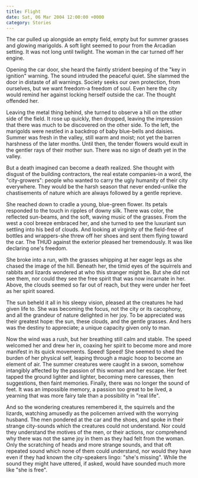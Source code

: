 ```yaml
---
title: Flight
date: Sat, 06 Mar 2004 12:00:00 +0000
category: Stories
---
```


The car pulled up alongside an empty field, empty but for summer grasses
and glowing marigolds.  A soft light seemed to pour from the Arcadian
setting.  It was not long until twilight.  The woman in the car turned
off her engine.

Opening the car door, she heard the faintly strident beeping of the "key
in ignition" warning.  The sound intruded the peaceful quiet.  She
slammed the door in distaste of all warnings.  Society seeks our own
protection, from ourselves, but we want freedom-a freedom of soul.  Even
here the city would remind her against locking herself outside the car.
The thought offended her.

Leaving the metal thing behind, she turned to observe a hill on the
other side of the field.  It rose up quickly, then dropped, leaving the
impression that there was much to be discovered on the other side.  To
the left, the marigolds were nestled in a backdrop of baby blue-bells
and daisies.  Summer was fresh in the valley, still warm and moist; not
yet the barren harshness of the later months.  Until then, the tender
flowers would exult in the gentler rays of their mother sun.  There was
no sign of death yet in the valley.

But a death imagined can become a death realized.  She thought with
disgust of the building contractors, the real estate companies-in a
word, the "city-growers": people who wanted to carry the ugly humanity
of their city everywhere.  They would be the harsh season that never
ended-unlike the chastisements of nature which are always followed by a
gentle reprieve.

She reached down to cradle a young, blue-green flower.  Its petals
responded to the touch in ripples of downy silk.  There was color, the
reflected sun-beams, and the soft, waving music of the grasses.  From
the west a cool breeze embraced her, and she turned to see the luxuriant
sun settling into his bed of clouds.  And looking at virginity of the
field-free of bottles and wrappers-she threw off her shoes and sent them
flying toward the car.  The THUD against the exterior pleased her
tremendously.  It was like declaring one's freedom.

She broke into a run, with the grasses whipping at her eager legs as she
chased the image of the hill.  Beneath her, the timid eyes of the
squirrels and rabbits and lizards wondered at who this stranger might
be.  But she did not see them, nor could they see the free spirit that
was now incarnate in her.  Above, the clouds seemed so far out of reach,
but they were under her feet as her spirit soared.

The sun beheld it all in his sleepy vision, pleased at the creatures he
had given life to.  She was becoming the focus, not the city or its
cacophony, and all the grandeur of nature delighted in her joy.  To be
appreciated was their greatest hope: the sun, these clouds, and the
gentle grasses.  And hers was the destiny to appreciate; a unique
capacity given only to man.

Now the wind was a rush, but her breathing still calm and stable.  The
speed welcomed her and drew her in, coaxing her spirit to become more
and more manifest in its quick movements.  Speed!  Speed!  She seemed to
shed the burden of her physical self, leaping through a magic hoop to
become an element of air.  The summer creatures were caught in a swoon,
somehow intangibly affected by the passion of this woman and her escape.
Her feet tapped the ground lighter and lighter, becoming mere caresses,
then suggestions, then faint memories.  Finally, there was no longer the
sound of feet.  It was an impossible memory, a passion too great to be
lived, a yearning that was more fairy tale than a possibility in "real
life".

And so the wondering creatures remembered it, the squirrels and the
lizards, watching amusedly as the policemen arrived with the worrying
husband.  The men pondered at the car and the shoes, and spoke in their
strange city-sounds which the creatures could not understand.  Nor could
they understand the motives of the men, or their actions, nor comprehend
why there was not the same joy in them as they had felt from the woman.
Only the scratching of heads and more strange sounds, and that oft
repeated sound which none of them could understand, nor would they have
even if they had known the city-speakers lingo: "she's missing".  While
the sound they might have uttered, if asked, would have sounded much
more like "she is free".


